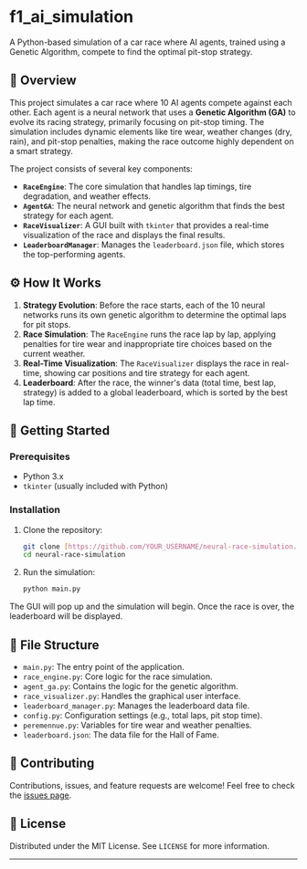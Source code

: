 # f1_ai_simulation

A Python-based simulation of a car race where AI agents, trained using a Genetic Algorithm, compete to find the optimal pit-stop strategy.

## 🏁 Overview

This project simulates a car race where 10 AI agents compete against each other. Each agent is a neural network that uses a **Genetic Algorithm (GA)** to evolve its racing strategy, primarily focusing on pit-stop timing. The simulation includes dynamic elements like tire wear, weather changes (dry, rain), and pit-stop penalties, making the race outcome highly dependent on a smart strategy.

The project consists of several key components:
* **`RaceEngine`**: The core simulation that handles lap timings, tire degradation, and weather effects.
* **`AgentGA`**: The neural network and genetic algorithm that finds the best strategy for each agent.
* **`RaceVisualizer`**: A GUI built with `tkinter` that provides a real-time visualization of the race and displays the final results.
* **`LeaderboardManager`**: Manages the `leaderboard.json` file, which stores the top-performing agents.

## ⚙️ How It Works

1.  **Strategy Evolution**: Before the race starts, each of the 10 neural networks runs its own genetic algorithm to determine the optimal laps for pit stops.
2.  **Race Simulation**: The `RaceEngine` runs the race lap by lap, applying penalties for tire wear and inappropriate tire choices based on the current weather.
3.  **Real-Time Visualization**: The `RaceVisualizer` displays the race in real-time, showing car positions and tire strategy for each agent.
4.  **Leaderboard**: After the race, the winner's data (total time, best lap, strategy) is added to a global leaderboard, which is sorted by the best lap time.

## 🚀 Getting Started

### Prerequisites

* Python 3.x
* `tkinter` (usually included with Python)

### Installation

1.  Clone the repository:
    ```bash
    git clone [https://github.com/YOUR_USERNAME/neural-race-simulation.git](https://github.com/YOUR_USERNAME/neural-race-simulation.git)
    cd neural-race-simulation
    ```

2.  Run the simulation:
    ```bash
    python main.py
    ```

The GUI will pop up and the simulation will begin. Once the race is over, the leaderboard will be displayed.

## 📁 File Structure

* `main.py`: The entry point of the application.
* `race_engine.py`: Core logic for the race simulation.
* `agent_ga.py`: Contains the logic for the genetic algorithm.
* `race_visualizer.py`: Handles the graphical user interface.
* `leaderboard_manager.py`: Manages the leaderboard data file.
* `config.py`: Configuration settings (e.g., total laps, pit stop time).
* `peremennue.py`: Variables for tire wear and weather penalties.
* `leaderboard.json`: The data file for the Hall of Fame.

## 🤝 Contributing

Contributions, issues, and feature requests are welcome! Feel free to check the [issues page](https://github.com/YOUR_USERNAME/YOUR_REPOSITORY/issues).

## 📄 License

Distributed under the MIT License. See `LICENSE` for more information.

---
